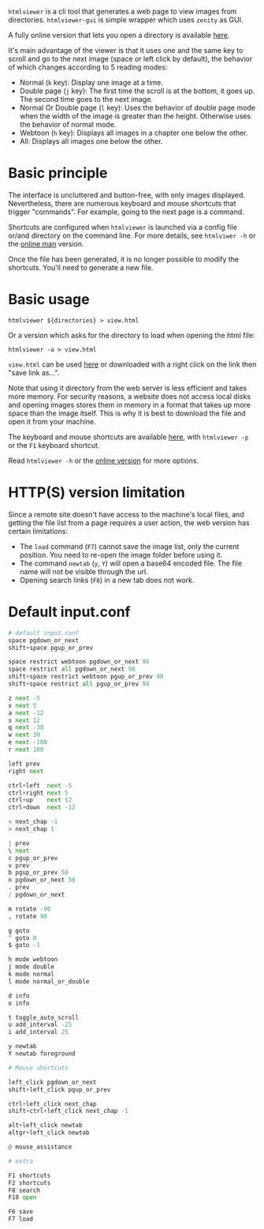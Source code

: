 `htmlviewer` is a cli tool that generates a web page to view images from directories. `htmlviewer-gui` is simple wrapper which uses `zenity` as GUI.

A fully online version that lets you open a directory is available [here](https://jonathanpoelen.github.io/manga-viewer).

It's main advantage of the viewer is that it uses one and the same key to scroll and go to the next image (space or left click by default), the behavior of which changes according to 5 reading modes:

- Normal (`k` key): Display one image at a time.
- Double page (`j` key): The first time the scroll is at the bottom, it goes up. The second time goes to the next image.
- Normal Or Double page (`l` key): Uses the behavior of double page mode when the width of the image is greater than the height. Otherwise uses the behavior of normal mode.
- Webtoon (`h` key): Displays all images in a chapter one below the other.
- All: Displays all images one below the other.


# Basic principle

The interface is uncluttered and button-free, with only images displayed. Nevertheless, there are numerous keyboard and mouse shortcuts that trigger "commands". For example, going to the next page is a command.

Shortcuts are configured when `htmlviewer` is launched via a config file or/and directory on the command line. For more details, see `htmlviwer -h` or the [online man](https://jonathanpoelen.github.io/manga-viewer/man.html#ch-input-conf) version.

Once the file has been generated, it is no longer possible to modify the shortcuts. You'll need to generate a new file.


# Basic usage

```
htmlviewer ${directories} > view.html
```

Or a version which asks for the directory to load when opening the html file:

```
htmlviewer -a > view.html
```

`view.html` can be used [here](https://jonathanpoelen.github.io/manga-viewer) or downloaded with a right click on the link then "save link as...".

Note that using it directory from the web server is less efficient and takes more memory. For security reasons, a website does not access local disks and opening images stores them in memory in a format that takes up more space than the image itself. This is why it is best to download the file and open it from your machine.

The keyboard and mouse shortcuts are available [here](https://jonathanpoelen.github.io/manga-viewer/shortcuts.html), with `htmlviewer -p` or the `F1` keyboard shortcut.

Read `htmlviewer -h` or the [online version](https://jonathanpoelen.github.io/manga-viewer/man.html) for more options.


# HTTP(S) version limitation

Since a remote site doesn't have access to the machine's local files, and getting the file list from a page requires a user action, the web version has certain limitations:

- The `load` command (`F7`) cannot save the image list, only the current position. You need to re-open the image folder before using it.
- The command `newtab` (`y`, `Y`) will open a base64 encoded file. The file name will not be visible through the url.
- Opening search links (`F8`) in a new tab does not work.


# Default input.conf

```py
# default input.conf
space pgdown_or_next
shift+space pgup_or_prev

space restrict webtoon pgdown_or_next 98
space restrict all pgdown_or_next 98
shift+space restrict webtoon pgup_or_prev 98
shift+space restrict all pgup_or_prev 98

z next -5
x next 5
a next -12
s next 12
q next -30
w next 30
e next -100
r next 100

left prev
right next

ctrl+left  next -5
ctrl+right next 5
ctrl+up    next 12
ctrl+down  next -12

< next_chap -1
> next_chap 1

| prev
\ next
c pgup_or_prev
v prev
b pgup_or_prev 50
n pgdown_or_next 50
. prev
/ pgdown_or_next

m rotate -90
, rotate 90

g goto
^ goto 0
$ goto -1

h mode webtoon
j mode double
k mode normal
l mode normal_or_double

d info
o info

t toggle_auto_scroll
u add_interval -25
i add_interval 25

y newtab
Y newtab foreground

# Mouse shortcuts

left_click pgdown_or_next
shift+left_click pgup_or_prev

ctrl+left_click next_chap
shift+ctrl+left_click next_chap -1

alt+left_click newtab
altgr+left_click newtab

@ mouse_assistance

# extra

F1 shortcuts
F2 shortcuts
F8 search
F10 open

F6 save
F7 load
```
